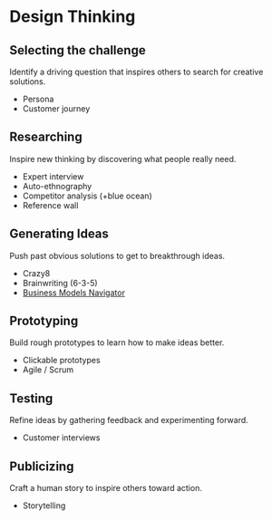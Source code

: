 # Design Thinking

## Selecting the challenge

Identify a driving question that inspires others to search for creative solutions.

* Persona
* Customer journey

## Researching

Inspire new thinking by discovering what people really need.

* Expert interview
* Auto-ethnography
* Competitor analysis \(+blue ocean\)
* Reference wall

## Generating Ideas

Push past obvious solutions to get to breakthrough ideas.

* Crazy8
* Brainwriting \(6-3-5\)
* [Business Models Navigator](https://drive.google.com/open?id=1ldJzqKeRtyDTcRDAMs2p5GV07dSs1QEL)

## Prototyping

Build rough prototypes to learn how to make ideas better.

* Clickable prototypes
* Agile / Scrum

## Testing

Refine ideas by gathering feedback and experimenting forward.

* Customer interviews

## Publicizing

Craft a human story to inspire others toward action.

* Storytelling

